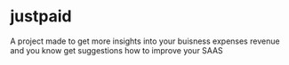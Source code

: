 # justpaid
A project made to get more insights into your buisness expenses revenue and you know get suggestions how to improve your SAAS
